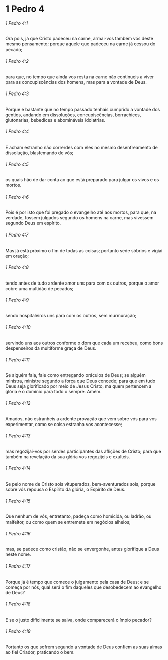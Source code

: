 # 1 Pedro 4

###### 1 Pedro 4:1

Ora pois, já que Cristo padeceu na carne, armai-vos também vós deste mesmo pensamento; porque aquele que padeceu na carne já cessou do pecado;

###### 1 Pedro 4:2

para que, no tempo que ainda vos resta na carne não continueis a viver para as concupiscências dos homens, mas para a vontade de Deus.

###### 1 Pedro 4:3

Porque é bastante que no tempo passado tenhais cumprido a vontade dos gentios, andando em dissoluções, concupiscências, borrachices, glutonarias, bebedices e abomináveis idolatrias.

###### 1 Pedro 4:4

E acham estranho não correrdes com eles no mesmo desenfreamento de dissolução, blasfemando de vós;

###### 1 Pedro 4:5

os quais hão de dar conta ao que está preparado para julgar os vivos e os mortos.

###### 1 Pedro 4:6

Pois é por isto que foi pregado o evangelho até aos mortos, para que, na verdade, fossem julgados segundo os homens na carne, mas vivessem segundo Deus em espírito.

###### 1 Pedro 4:7

Mas já está próximo o fim de todas as coisas; portanto sede sóbrios e vigiai em oração;

###### 1 Pedro 4:8

tendo antes de tudo ardente amor uns para com os outros, porque o amor cobre uma multidão de pecados;

###### 1 Pedro 4:9

sendo hospitaleiros uns para com os outros, sem murmuração;

###### 1 Pedro 4:10

servindo uns aos outros conforme o dom que cada um recebeu, como bons despenseiros da multiforme graça de Deus.

###### 1 Pedro 4:11

Se alguém fala, fale como entregando oráculos de Deus; se alguém ministra, ministre segundo a força que Deus concede; para que em tudo Deus seja glorificado por meio de Jesus Cristo, ma quem pertencem a glória e o domínio para todo o sempre. Amém.

###### 1 Pedro 4:12

Amados, não estranheis a ardente provação que vem sobre vós para vos experimentar, como se coisa estranha vos acontecesse;

###### 1 Pedro 4:13

mas regozijai-vos por serdes participantes das aflições de Cristo; para que também na revelação da sua glória vos regozijeis e exulteis.

###### 1 Pedro 4:14

Se pelo nome de Cristo sois vituperados, bem-aventurados sois, porque sobre vós repousa o Espírito da glória, o Espírito de Deus.

###### 1 Pedro 4:15

Que nenhum de vós, entretanto, padeça como homicida, ou ladrão, ou malfeitor, ou como quem se entremete em negócios alheios;

###### 1 Pedro 4:16

mas, se padece como cristão, não se envergonhe, antes glorifique a Deus neste nome.

###### 1 Pedro 4:17

Porque já é tempo que comece o julgamento pela casa de Deus; e se começa por nós, qual será o fim daqueles que desobedecem ao evangelho de Deus?

###### 1 Pedro 4:18

E se o justo dificilmente se salva, onde comparecerá o ímpio pecador?

###### 1 Pedro 4:19

Portanto os que sofrem segundo a vontade de Deus confiem as suas almas ao fiel Criador, praticando o bem.

